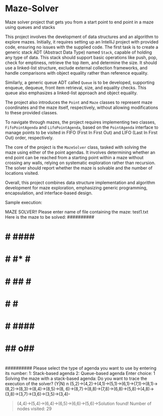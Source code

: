 # Maze-Solver
Maze solver project that gets you from a start point to end point in a maze using queues and stacks 

This project involves the development of data structures and an algorithm to explore mazes. Initially, it requires setting up an IntelliJ project with provided code, ensuring no issues with the supplied code. The first task is to create a generic stack ADT (Abstract Data Type) named `Stack`, capable of holding any type of data. This stack should support basic operations like push, pop, check for emptiness, retrieve the top item, and determine the size. It should use a linked-list structure, exclude external collection frameworks, and handle comparisons with object equality rather than reference equality.

Similarly, a generic queue ADT called `Queue` is to be developed, supporting enqueue, dequeue, front item retrieval, size, and equality checks. This queue also emphasizes a linked-list approach and object equality.

The project also introduces the `Point` and `Maze` classes to represent maze coordinates and the maze itself, respectively, without allowing modifications to these provided classes.

To navigate through mazes, the project requires implementing two classes, `FifoPointAgenda` and `LifoPointAgenda`, based on the `PointAgenda` interface to manage points to be visited in FIFO (First In First Out) and LIFO (Last In First Out) order, respectively.

The core of the project is the `MazeSolver` class, tasked with solving the maze using either of the point agendas. It involves determining whether an end point can be reached from a starting point within a maze without crossing any walls, relying on systematic exploration rather than recursion. The solver should report whether the maze is solvable and the number of locations visited.

Overall, this project combines data structure implementation and algorithm development for maze exploration, emphasizing generic programming, encapsulation, and interface-based design.

Sample execution: 

MAZE SOLVER!! 
Please enter name of file containing the maze: test1.txt 
Here is the maze to be solved: 
########## 
# #      
# 
# # #### # 
# # #* # # 
# # ## # # 
# #    # # 
# # #### # 
# ## o## # 
#        
# 
########## 
Please select the type of agenda you want to use by entering its number: 
1: Stack-based agenda 
2: Queue-based agenda 
Enter choice: 1 
Solving the maze with a stack-based agenda: 
Do you want to trace the execution of the solver? (Y|N) 
n 
(5,2)->(4,2)->(4,1)->(5,1)->(6,1)->(7,1)->(8,1)->(8,2)->(8,3)->(8,4)->(8,5)->(8, 
6)->(8,7)->(8,8)->(7,8)->(6,8)->(5,8)->(4,8)->(3,8)->(3,7)->(3,6)->(3,5)->(3,4)- 
>(4,4)->(5,4)->(6,4)->(6,5)->(6,6)->(5,6)->Solution found! 
Number of nodes visited: 29


